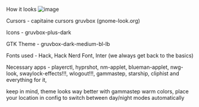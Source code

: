 How it looks
![image](https://github.com/user-attachments/assets/71acf354-fd8a-417d-aaff-d06b7440686d)


Cursors - capitaine cursors gruvbox (gnome-look.org)

Icons - gruvbox-plus-dark

GTK Theme - gruvbox-dark-medium-bl-lb

Fonts used - Hack, Hack Nerd Font, Inter (we always get back to the basics)

Necessary apps - playerctl, hyprshot, nm-applet,
blueman-applet, nwg-look, swaylock-effects!!!, wlogout!!!, 
gammastep, starship, cliphist and everything for it, 

keep in mind, theme looks way better with gammastep warm colors, place your location in config 
to switch between day/night modes automatically

